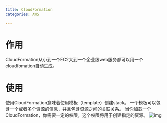```yaml
---
title: CloudFormation
categories: AWS

---
```


# 作用
CloudFormation从小到一个EC2大到一个企业级web服务都可以用一个cloudfomation自动生成。
# 使用
使用CloudFormation意味着使用模板（template）创建stack。
一个模板可以包含一个或者多个资源的信息，并且包含资源之间的关联关系。
当你加载一个CloudFormation，你需要一定的权限，这个权限将用于创建指定的资源。
  ![img](https://docs.aws.amazon.com/AWSCloudFormation/latest/UserGuide/images/create-stack-diagram.png)

